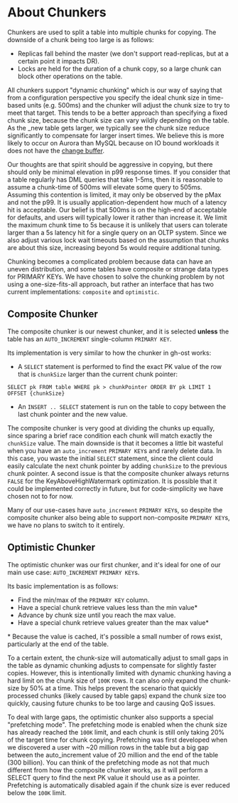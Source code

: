 # About Chunkers

Chunkers are used to split a table into multiple chunks for copying. The downside of a chunk being too large is as follows:
- Replicas fall behind the master (we don't support read-replicas, but at a certain point it impacts DR).
- Locks are held for the duration of a chunk copy, so a large chunk can block other operations on the table.

All chunkers support "dynamic chunking" which is our way of saying that from a configuration perspective you specify the ideal chunk size in time-based units (e.g. 500ms) and the chunker will adjust the chunk size to try to meet that target. This tends to be a better approach than specifying a fixed chunk size, because the chunk size can vary wildly depending on the table. As the _new table gets larger, we typically see the chunk size reduce significantly to compensate for larger insert times. We believe this is more likely to occur on Aurora than MySQL because on IO bound workloads it does not have the [change buffer](https://dev.mysql.com/doc/refman/8.0/en/innodb-change-buffer.html).

Our thoughts are that spirit should be aggressive in copying, but there should only be minimal elevation in p99 response times. If you consider that a table regularly has DML queries that take 1-5ms, then it is reasonable to assume a chunk-time of 500ms will elevate some query to 505ms. Assuming this contention is limited, it may only be observed by the pMax and not the p99. It is usually application-dependent how much of a latency hit is acceptable. Our belief is that 500ms is on the high-end of acceptable for defaults, and users will typically lower it rather than increase it. We limit the maximum chunk time to 5s because it is unlikely that users can tolerate larger than a 5s latency hit for a single query on an OLTP system. Since we also adjust various lock wait timeouts based on the assumption that chunks are about this size, increasing beyond 5s would require additional tuning.

Chunking becomes a complicated problem because data can have an uneven distribution, and some tables have composite or strange data types for PRIMARY KEYs. We have chosen to solve the chunking problem by not using a one-size-fits-all approach, but rather an interface that has two current implementations: `composite` and `optimistic`.

## Composite Chunker

The composite chunker is our newest chunker, and it is selected **unless** the table has an `AUTO_INCREMENT` single-column `PRIMARY KEY`.

Its implementation is very similar to how the chunker in gh-ost works:
- A `SELECT` statement is performed to find the exact PK value of the row that is `chunkSize` larger than the current chunk pointer:
```
SELECT pk FROM table WHERE pk > chunkPointer ORDER BY pk LIMIT 1 OFFSET {chunkSize}
```
- An `INSERT .. SELECT` statement is run on the table to copy between the last chunk pointer and the new value.

The composite chunker is very good at dividing the chunks up equally, since sparing a brief race condition each chunk will match exactly the `chunkSize` value. The main downside is that it becomes a little bit wasteful when you have an `auto_increment` `PRIMARY KEY`s and rarely delete data. In this case, you waste the initial `SELECT` statement, since the client could easily calculate the next chunk pointer by adding `chunkSize` to the previous chunk pointer. A second issue is that the composite chunker always returns `FALSE` for the KeyAboveHighWatermark optimization. It is possible that it could be implemented correctly in future, but for code-simplicity we have chosen not to for now.

Many of our use-cases have `auto_increment` `PRIMARY KEY`s, so despite the composite chunker also being able to support non-composite `PRIMARY KEY`s, we have no plans to switch to it entirely.

## Optimistic Chunker

The optimistic chunker was our first chunker, and it's ideal for one of our main use case: `AUTO_INCREMENT` `PRIMARY KEY`s.

Its basic implementation is as follows:
- Find the min/max of the `PRIMARY KEY` column.
- Have a special chunk retrieve values less than the min value*
- Advance by chunk size until you reach the max value.
- Have a special chunk retrieve values greater than the max value*

\* Because the value is cached, it's possible a small number of rows exist, particularly at the end of the table.

To a certain extent, the chunk-size will automatically adjust to small gaps in the table as dynamic chunking adjusts to compensate for slightly faster copies. However, this is intentionally limited with dynamic chunking having a hard limit on the chunk size of `100K` rows. It can also only expand the chunk-size by 50% at a time. This helps prevent the scenario that quickly processed chunks (likely caused by table gaps) expand the chunk size too quickly, causing future chunks to be too large and causing QoS issues. 

To deal with large gaps, the optimistic chunker also supports a special "prefetching mode". The prefetching mode is enabled when the chunk size has already reached the `100K` limit, and each chunk is still only taking 20% of the target time for chunk copying. Prefetching was first developed when we discovered a user with ~20 million rows in the table but a big gap between the auto_increment value of 20 million and the end of the table (300 billion). You can think of the prefetching mode as not that much different from how the composite chunker works, as it will perform a SELECT query to find the next PK value it should use as a pointer. Prefetching is automatically disabled again if the chunk size is ever reduced below the `100K` limit.